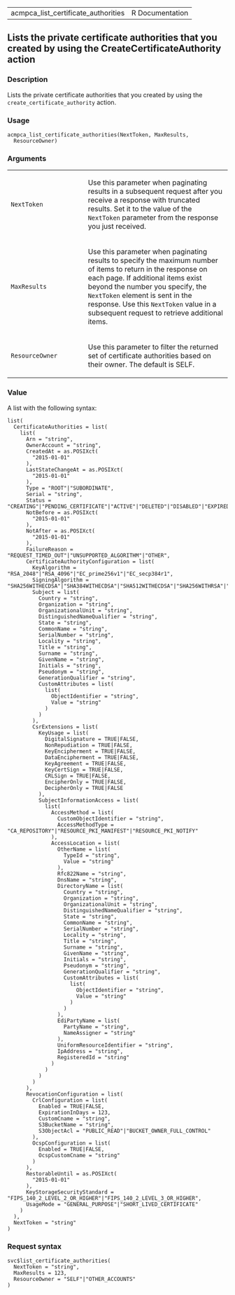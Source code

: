 <table style="width: 100%;">
<tbody>
<tr class="odd">
<td>acmpca_list_certificate_authorities</td>
<td style="text-align: right;">R Documentation</td>
</tr>
</tbody>
</table>

## Lists the private certificate authorities that you created by using the CreateCertificateAuthority action

### Description

Lists the private certificate authorities that you created by using the
`create_certificate_authority` action.

### Usage

    acmpca_list_certificate_authorities(NextToken, MaxResults,
      ResourceOwner)

### Arguments

<table>
<colgroup>
<col style="width: 35%" />
<col style="width: 65%" />
</colgroup>
<tbody>
<tr class="odd">
<td><code
id="acmpca_list_certificate_authorities_:_NextToken">NextToken</code></td>
<td><p>Use this parameter when paginating results in a subsequent
request after you receive a response with truncated results. Set it to
the value of the <code>NextToken</code> parameter from the response you
just received.</p></td>
</tr>
<tr class="even">
<td><code
id="acmpca_list_certificate_authorities_:_MaxResults">MaxResults</code></td>
<td><p>Use this parameter when paginating results to specify the maximum
number of items to return in the response on each page. If additional
items exist beyond the number you specify, the <code>NextToken</code>
element is sent in the response. Use this <code>NextToken</code> value
in a subsequent request to retrieve additional items.</p></td>
</tr>
<tr class="odd">
<td><code
id="acmpca_list_certificate_authorities_:_ResourceOwner">ResourceOwner</code></td>
<td><p>Use this parameter to filter the returned set of certificate
authorities based on their owner. The default is SELF.</p></td>
</tr>
</tbody>
</table>

### Value

A list with the following syntax:

    list(
      CertificateAuthorities = list(
        list(
          Arn = "string",
          OwnerAccount = "string",
          CreatedAt = as.POSIXct(
            "2015-01-01"
          ),
          LastStateChangeAt = as.POSIXct(
            "2015-01-01"
          ),
          Type = "ROOT"|"SUBORDINATE",
          Serial = "string",
          Status = "CREATING"|"PENDING_CERTIFICATE"|"ACTIVE"|"DELETED"|"DISABLED"|"EXPIRED"|"FAILED",
          NotBefore = as.POSIXct(
            "2015-01-01"
          ),
          NotAfter = as.POSIXct(
            "2015-01-01"
          ),
          FailureReason = "REQUEST_TIMED_OUT"|"UNSUPPORTED_ALGORITHM"|"OTHER",
          CertificateAuthorityConfiguration = list(
            KeyAlgorithm = "RSA_2048"|"RSA_4096"|"EC_prime256v1"|"EC_secp384r1",
            SigningAlgorithm = "SHA256WITHECDSA"|"SHA384WITHECDSA"|"SHA512WITHECDSA"|"SHA256WITHRSA"|"SHA384WITHRSA"|"SHA512WITHRSA",
            Subject = list(
              Country = "string",
              Organization = "string",
              OrganizationalUnit = "string",
              DistinguishedNameQualifier = "string",
              State = "string",
              CommonName = "string",
              SerialNumber = "string",
              Locality = "string",
              Title = "string",
              Surname = "string",
              GivenName = "string",
              Initials = "string",
              Pseudonym = "string",
              GenerationQualifier = "string",
              CustomAttributes = list(
                list(
                  ObjectIdentifier = "string",
                  Value = "string"
                )
              )
            ),
            CsrExtensions = list(
              KeyUsage = list(
                DigitalSignature = TRUE|FALSE,
                NonRepudiation = TRUE|FALSE,
                KeyEncipherment = TRUE|FALSE,
                DataEncipherment = TRUE|FALSE,
                KeyAgreement = TRUE|FALSE,
                KeyCertSign = TRUE|FALSE,
                CRLSign = TRUE|FALSE,
                EncipherOnly = TRUE|FALSE,
                DecipherOnly = TRUE|FALSE
              ),
              SubjectInformationAccess = list(
                list(
                  AccessMethod = list(
                    CustomObjectIdentifier = "string",
                    AccessMethodType = "CA_REPOSITORY"|"RESOURCE_PKI_MANIFEST"|"RESOURCE_PKI_NOTIFY"
                  ),
                  AccessLocation = list(
                    OtherName = list(
                      TypeId = "string",
                      Value = "string"
                    ),
                    Rfc822Name = "string",
                    DnsName = "string",
                    DirectoryName = list(
                      Country = "string",
                      Organization = "string",
                      OrganizationalUnit = "string",
                      DistinguishedNameQualifier = "string",
                      State = "string",
                      CommonName = "string",
                      SerialNumber = "string",
                      Locality = "string",
                      Title = "string",
                      Surname = "string",
                      GivenName = "string",
                      Initials = "string",
                      Pseudonym = "string",
                      GenerationQualifier = "string",
                      CustomAttributes = list(
                        list(
                          ObjectIdentifier = "string",
                          Value = "string"
                        )
                      )
                    ),
                    EdiPartyName = list(
                      PartyName = "string",
                      NameAssigner = "string"
                    ),
                    UniformResourceIdentifier = "string",
                    IpAddress = "string",
                    RegisteredId = "string"
                  )
                )
              )
            )
          ),
          RevocationConfiguration = list(
            CrlConfiguration = list(
              Enabled = TRUE|FALSE,
              ExpirationInDays = 123,
              CustomCname = "string",
              S3BucketName = "string",
              S3ObjectAcl = "PUBLIC_READ"|"BUCKET_OWNER_FULL_CONTROL"
            ),
            OcspConfiguration = list(
              Enabled = TRUE|FALSE,
              OcspCustomCname = "string"
            )
          ),
          RestorableUntil = as.POSIXct(
            "2015-01-01"
          ),
          KeyStorageSecurityStandard = "FIPS_140_2_LEVEL_2_OR_HIGHER"|"FIPS_140_2_LEVEL_3_OR_HIGHER",
          UsageMode = "GENERAL_PURPOSE"|"SHORT_LIVED_CERTIFICATE"
        )
      ),
      NextToken = "string"
    )

### Request syntax

    svc$list_certificate_authorities(
      NextToken = "string",
      MaxResults = 123,
      ResourceOwner = "SELF"|"OTHER_ACCOUNTS"
    )
